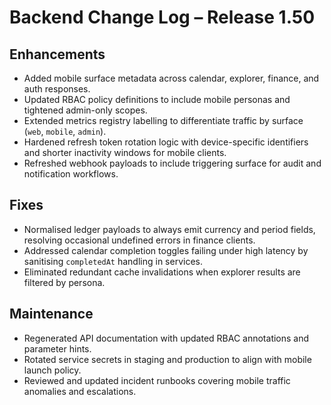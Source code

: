 # Backend Change Log – Release 1.50

## Enhancements
- Added mobile surface metadata across calendar, explorer, finance, and auth responses.
- Updated RBAC policy definitions to include mobile personas and tightened admin-only scopes.
- Extended metrics registry labelling to differentiate traffic by surface (`web`, `mobile`, `admin`).
- Hardened refresh token rotation logic with device-specific identifiers and shorter inactivity windows for mobile clients.
- Refreshed webhook payloads to include triggering surface for audit and notification workflows.

## Fixes
- Normalised ledger payloads to always emit currency and period fields, resolving occasional undefined errors in finance clients.
- Addressed calendar completion toggles failing under high latency by sanitising `completedAt` handling in services.
- Eliminated redundant cache invalidations when explorer results are filtered by persona.

## Maintenance
- Regenerated API documentation with updated RBAC annotations and parameter hints.
- Rotated service secrets in staging and production to align with mobile launch policy.
- Reviewed and updated incident runbooks covering mobile traffic anomalies and escalations.
